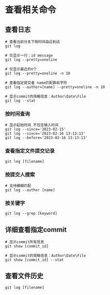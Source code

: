 # 查看相关命令

## 查看日志
```shell
# 查看当前分支下按时间由近到远
git log 

# 仅显示一行：id message
git log --pretty=oneline

# 仅显示最近的n个
git log --pretty=oneline -n 10

# 查看指定提交者 name匹配靠前字符
git log --author=[name] --pretty=oneline -n 10

# 显示commit的简略信息：Author\Date\File
git log --stat
```

### 按时间查询
```shell
# 显示起始时间 不包含输入时间
git log --since='2023-02-15'
git log --since='2023-02-16 13:13:13'
git log --before='2023-02-16 13:13:13'
```

### 查看指定文件提交记录
```shell
git log [filename]
```

### 按提交人搜索
```shell
# 支持模糊匹配
git log --author [name]
```
### 按关键字
```shell
git log --grep [keyword]
```


## 详细查看指定commit
```shell
# 显示commit所有信息
git show [commit_id]

# 显示commit的简略信息：Author\Date\File
git show [commit_id] --stat

```

## 查看文件历史
```shell
git log [filename]
```

